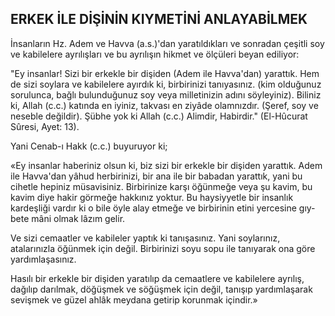 ## ERKEK İLE DİŞİNİN KIYMETİNİ ANLAYABİLMEK

İnsanların Hz. Adem ve Havva (a.s.)'dan ya­ratıldıkları ve sonradan çeşitli soy ve kabilelere ayrılışları ve bu ayrılışın hikmet ve ölçüleri be­yan ediliyor:

"Ey insanlar! Sizi bir erkekle bir dişiden (Adem ile Havva'dan) yarattık. Hem de sizi soylara ve kabilelere ayırdık ki, birbirinizi tanıyasınız. (kim olduğunuz sorulunca, bağlı bulundu­ğunuz soy veya milletinizin adını söyleyiniz). Bi­liniz ki, Allah (c.c.) katında en iyiniz, takvası en ziyâde olamnızdır. (Şeref, soy ve neseble de­ğildir). Şübhe yok ki Allah (c.c.) Alimdir, Habirdir." (El-Hûcurat Sûresi, Ayet: 13).

Yani Cenab-ı Hakk (c.c.) buyuruyor ki;

«Ey insanlar haberiniz olsun ki, biz sizi bir erkekle bir dişiden yarattık. Adem ile Havva'dan yâhud herbirinizi, bir ana ile bir babadan ya­rattık, yani bu cihetle hepiniz müsavisiniz. Birbirinize karşı öğünmeğe veya şu kavim, bu ka­vim diye hakir görmeğe hakkınız yoktur. Bu haysiyyetle bir insanlık kardeşliği vardır ki o bile öy­le alay etmeğe ve birbirinin etini yercesine gıy­bete mâni olmak lâzım gelir.

Ve sizi cemaatler ve kabileler yaptık ki tanışasınız. Yani soylarınız, atalarınızla öğünmek için değil. Birbirinizi soyu sopu ile tanıyarak ona gö­re yardımlaşasınız.

Hasılı bir erkekle bir dişiden yaratılıp da ce­maatlere ve kabilelere ayrılış, dağılıp darılmak, döğüşmek ve söğüşmek için değil, tanışıp yardımlaşarak sevişmek ve güzel ahlâk meydana getirip korunmak içindir.»
